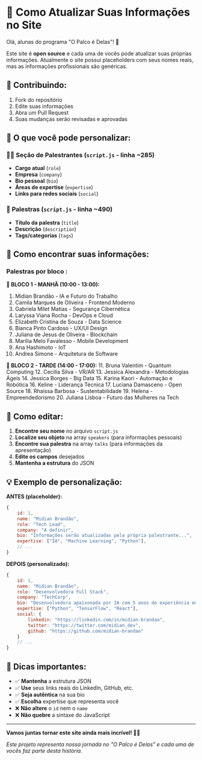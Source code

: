 # 📝 Como Atualizar Suas Informações no Site

Olá, alunas do programa "O Palco é Delas"! 👋

Este site é **open source** e cada uma de vocês pode atualizar suas próprias informações. Atualmente o site possui placeholders com seus nomes reais, mas as informações profissionais são genéricas.

## 🚀 Contribuindo:

1. Fork do repositório
2. Edite suas informações
3. Abra um Pull Request
4. Suas mudanças serão revisadas e aprovadas

## 🎯 O que você pode personalizar:

### 👩‍💼 **Seção de Palestrantes** (`script.js` - linha ~285)
- **Cargo atual** (`role`)
- **Empresa** (`company`) 
- **Bio pessoal** (`bio`)
- **Áreas de expertise** (`expertise`)
- **Links para redes sociais** (`social`)

### 🎤 **Palestras** (`script.js` - linha ~490)
- **Título da palestra** (`title`)
- **Descrição** (`description`)
- **Tags/categorias** (`tags`)

## 📂 Como encontrar suas informações:

### Palestras por bloco :

**🌅 BLOCO 1 - MANHÃ (10:00 - 13:00):**
1. Midian Brandão - IA e Futuro do Trabalho
2. Camila Marques de Oliveira - Frontend Moderno
3. Gabriela Milet Matias - Segurança Cibernética
4. Laryssa Viana Rocha - DevOps e Cloud
5. Elizabeth Cristina de Souza - Data Science
6. Bianca Pinto Cardoso - UX/UI Design
7. Juliana de Jesus de Oliveira - Blockchain
8. Marília Melo Favalesso - Mobile Development
9. Ana Hashimoto - IoT
10. Andrea Simone - Arquitetura de Software

**🌇 BLOCO 2 - TARDE (14:00 - 17:00):**
11. Bruna Valentim - Quantum Computing
12. Cecilia Silva - VR/AR
13. Jessica Alexandra - Metodologias Ágeis
14. Jessica Borges - Big Data
15. Karina Kaori - Automação e Robótica
16. Keline - Liderança Técnica
17. Luciana Damasceno - Open Source
18. Rhaissa Barbosa - Sustentabilidade
19. Helena - Empreendedorismo
20. Juliana Lisboa - Futuro das Mulheres na Tech

## 🔧 Como editar:

1. **Encontre seu nome** no arquivo `script.js`
2. **Localize seu objeto** na array `speakers` (para informações pessoais)
3. **Encontre sua palestra** na array `talks` (para informações da apresentação)
4. **Edite os campos** desejados
5. **Mantenha a estrutura** do JSON

## 💡 Exemplo de personalização:

**ANTES (placeholder):**
```javascript
{
    id: 1,
    name: "Midian Brandão",
    role: "Tech Lead",
    company: "A definir",
    bio: "Informações serão atualizadas pela própria palestrante...",
    expertise: ["IA", "Machine Learning", "Python"],
    // ...
}
```

**DEPOIS (personalizado):**
```javascript
{
    id: 1,
    name: "Midian Brandão",
    role: "Desenvolvedora Full Stack",
    company: "TechCorp",
    bio: "Desenvolvedora apaixonada por IA com 5 anos de experiência em Python e Machine Learning. Amo resolver problemas complexos com tecnologia.",
    expertise: ["Python", "TensorFlow", "React"],
    social: {
        linkedin: "https://linkedin.com/in/midian-brandao",
        twitter: "https://twitter.com/midian_dev",
        github: "https://github.com/midian-brandao"
    }
    // ...
}
```

## 🎨 Dicas importantes:

- ✅ **Mantenha** a estrutura JSON
- ✅ **Use** seus links reais do LinkedIn, GitHub, etc.
- ✅ **Seja autêntica** na sua bio
- ✅ **Escolha** expertise que representa você
- ❌ **Não altere** o `id` nem o `name`
- ❌ **Não quebre** a sintaxe do JavaScript



---

**Vamos juntas tornar este site ainda mais incrível! 💪✨**

*Este projeto representa nossa jornada no "O Palco é Delas" e cada uma de vocês faz parte desta história.*

